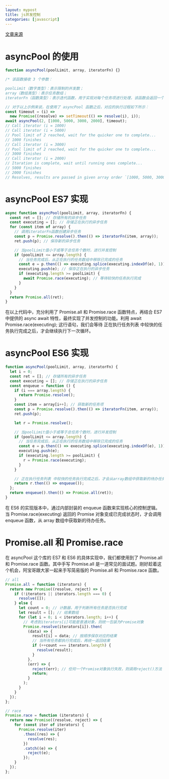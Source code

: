 ```yaml
---
layout: mypost
title: js并发控制
categories: [javascript]
---
```


[文章来源](https://juejin.cn/post/6976028030770610213)

# asyncPool 的使用

```js
function asyncPool(poolLimit, array, iteratorFn) {}

/* 该函数接收 3 个参数：

poolLimit（数字类型）：表示限制的并发数；
array（数组类型）：表示任务数组；
iteratorFn（函数类型）：表示迭代函数，用于实现对每个任务项进行处理，该函数会返回一个 Promise 对象或异步函数。 */

// 对于以上示例来说，在使用了 asyncPool 函数之后，对应的执行过程如下所示：
const timeout = (i) =>
  new Promise((resolve) => setTimeout(() => resolve(i), i));
await asyncPool(2, [1000, 5000, 3000, 2000], timeout);
// Call iterator (i = 1000)
// Call iterator (i = 5000)
// Pool limit of 2 reached, wait for the quicker one to complete...
// 1000 finishes
// Call iterator (i = 3000)
// Pool limit of 2 reached, wait for the quicker one to complete...
// 3000 finishes
// Call iterator (i = 2000)
// Itaration is complete, wait until running ones complete...
// 5000 finishes
// 2000 finishes
// Resolves, results are passed in given array order `[1000, 5000, 3000, 2000]`.
```

# asyncPool ES7 实现

```js
async function asyncPool(poolLimit, array, iteratorFn) {
  const ret = []; // 存储所有的异步任务
  const executing = []; // 存储正在执行的异步任务
  for (const item of array) {
    // 调用iteratorFn函数创建异步任务
    const p = Promise.resolve().then(() => iteratorFn(item, array));
    ret.push(p); // 保存新的异步任务

    // 当poolLimit值小于或等于总任务个数时，进行并发控制
    if (poolLimit <= array.length) {
      // 当任务完成后，从正在执行的任务数组中移除已完成的任务
      const e = p.then(() => executing.splice(executing.indexOf(e), 1));
      executing.push(e); // 保存正在执行的异步任务
      if (executing.length >= poolLimit) {
        await Promise.race(executing); // 等待较快的任务执行完成
      }
    }
  }
  return Promise.all(ret);
}
```

在以上代码中，充分利用了 Promise.all 和 Promise.race 函数特点，再结合 ES7 中提供的 async await 特性，最终实现了并发控制的功能。利用 await Promise.race(executing); 这行语句，我们会等待 正在执行任务列表 中较快的任务执行完成之后，才会继续执行下一次循环。

# asyncPool ES6 实现

```js
function asyncPool(poolLimit, array, iteratorFn) {
  let i = 0;
  const ret = []; // 存储所有的异步任务
  const executing = []; // 存储正在执行的异步任务
  const enqueue = function () {
    if (i === array.length) {
      return Promise.resolve();
    }
    const item = array[i++]; // 获取新的任务项
    const p = Promise.resolve().then(() => iteratorFn(item, array));
    ret.push(p);

    let r = Promise.resolve();

    // 当poolLimit值小于或等于总任务个数时，进行并发控制
    if (poolLimit <= array.length) {
      // 当任务完成后，从正在执行的任务数组中移除已完成的任务
      const e = p.then(() => executing.splice(executing.indexOf(e), 1));
      executing.push(e);
      if (executing.length >= poolLimit) {
        r = Promise.race(executing);
      }
    }

    // 正在执行任务列表 中较快的任务执行完成之后，才会从array数组中获取新的待办任务
    return r.then(() => enqueue());
  };
  return enqueue().then(() => Promise.all(ret));
}
```

在 ES6 的实现版本中，通过内部封装的 enqueue 函数来实现核心的控制逻辑。当 Promise.race(executing) 返回的 Promise 对象变成已完成状态时，才会调用 enqueue 函数，从 array 数组中获取新的待办任务。

# Promise.all 和 Promise.race

在 asyncPool 这个库的 ES7 和 ES6 的具体实现中，我们都使用到了 Promise.all 和 Promise.race 函数。其中手写 Promise.all 是一道常见的面试题。刚好趁着这个机会，阿宝哥跟大家一起来手写简易版的 Promise.all 和 Promise.race 函数。

```js
// all
Promise.all = function (iterators) {
  return new Promise((resolve, reject) => {
    if (!iterators || iterators.length === 0) {
      resolve([]);
    } else {
      let count = 0; // 计数器，用于判断所有任务是否执行完成
      let result = []; // 结果数组
      for (let i = 0; i < iterators.length; i++) {
        // 考虑到iterators[i]可能是普通对象，则统一包装为Promise对象
        Promise.resolve(iterators[i]).then(
          (data) => {
            result[i] = data; // 按顺序保存对应的结果
            // 当所有任务都执行完成后，再统一返回结果
            if (++count === iterators.length) {
              resolve(result);
            }
          },
          (err) => {
            reject(err); // 任何一个Promise对象执行失败，则调用reject()方法
            return;
          }
        );
      }
    }
  });
};

// race
Promise.race = function (iterators) {
  return new Promise((resolve, reject) => {
    for (const iter of iterators) {
      Promise.resolve(iter)
        .then((res) => {
          resolve(res);
        })
        .catch((e) => {
          reject(e);
        });
    }
  });
};
```
